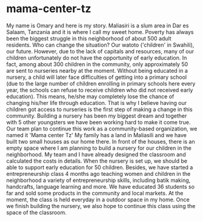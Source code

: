 # mama-center-tz
My name is Omary and here is my story. Maliasiri is a slum area in Dar es Salaam, Tanzania and it is where I call my sweet home. Poverty has always been the biggest struggle in this neighborhood of about 500 adult residents. Who can change the situation? Our watoto ('children' in Swahili), our future.   However, due to the lack of capitals and resources, many of our children unfortunately do not have the opportunity of early education. In fact, among about 300 children in the community, only approximately 50 are sent to nurseries nearby at the moment. Without being educated in a nursery, a child will later face difficulties of getting into a primary school (due to the large number of children enrolling in primary schools here every year, the schools can refuse to receive children who did not received early education). This means, he/she may completely lose the chance of changing his/her life through education. That is why I believe having our children got access to nurseries is the first step of making a change in this community. Building a nursery has been my biggest dream and together with 5 other youngsters we have been working hard to make it come true. Our team plan to continue this work as a community-based organization, we named it 'Mama center Tz'  My family has a land in Maliasili and we have built two small houses as our home there. In front of the houses, there is an empty space where I am planning to build a nursery for our children in the neighborhood. My team and I have already designed the classroom and calculated the costs in details. When the nursery is set up, we should be able to support early education for 50 children. Besides, we have started a entrepreneurship class 4 months ago teaching women and children in the neighborhood a variety of entrepreneurship skills, including batik making, handcrafts, language learning and more. We have educated 36 students so far and sold some products in the community and local markets. At the moment, the class is held everyday in a outdoor space in my home. Once we finish building the nursery, we also hope to continue this class using the space of the classroom.
